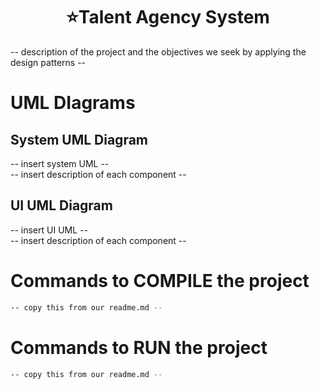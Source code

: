 # <HTML><center>  :star:Talent Agency System </center></html>

-- description of the project and the objectives we seek by applying the design patterns --

# UML DIagrams 
## System UML Diagram
-- insert system UML -- <br>
-- insert description of each component --

## UI UML Diagram
-- insert UI UML -- <br>
-- insert description of each component --

# Commands to COMPILE the project
```bash
-- copy this from our readme.md --
```

# Commands to RUN the project
```bash
-- copy this from our readme.md --
```